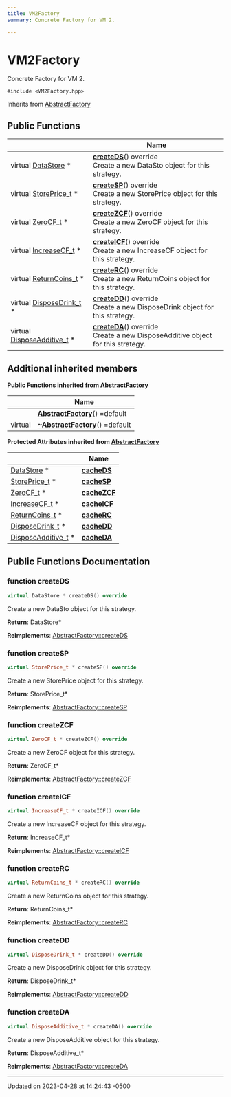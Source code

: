 ```yaml
---
title: VM2Factory
summary: Concrete Factory for VM 2. 

---
```


# VM2Factory



Concrete Factory for VM 2. 


`#include <VM2Factory.hpp>`

Inherits from [AbstractFactory](Classes/class_abstract_factory.md)

## Public Functions

|                | Name           |
| -------------- | -------------- |
| virtual [DataStore](Classes/class_data_store.md) * | **[createDS](Classes/class_v_m2_factory.md#function-createds)**() override<br>Create a new DataSto object for this strategy.  |
| virtual [StorePrice_t](Classes/class_store_price__t.md) * | **[createSP](Classes/class_v_m2_factory.md#function-createsp)**() override<br>Create a new StorePrice object for this strategy.  |
| virtual [ZeroCF_t](Classes/class_zero_c_f__t.md) * | **[createZCF](Classes/class_v_m2_factory.md#function-createzcf)**() override<br>Create a new ZeroCF object for this strategy.  |
| virtual [IncreaseCF_t](Classes/class_increase_c_f__t.md) * | **[createICF](Classes/class_v_m2_factory.md#function-createicf)**() override<br>Create a new IncreaseCF object for this strategy.  |
| virtual [ReturnCoins_t](Classes/class_return_coins__t.md) * | **[createRC](Classes/class_v_m2_factory.md#function-createrc)**() override<br>Create a new ReturnCoins object for this strategy.  |
| virtual [DisposeDrink_t](Classes/class_dispose_drink__t.md) * | **[createDD](Classes/class_v_m2_factory.md#function-createdd)**() override<br>Create a new DisposeDrink object for this strategy.  |
| virtual [DisposeAdditive_t](Classes/class_dispose_additive__t.md) * | **[createDA](Classes/class_v_m2_factory.md#function-createda)**() override<br>Create a new DisposeAdditive object for this strategy.  |

## Additional inherited members

**Public Functions inherited from [AbstractFactory](Classes/class_abstract_factory.md)**

|                | Name           |
| -------------- | -------------- |
| | **[AbstractFactory](Classes/class_abstract_factory.md#function-abstractfactory)**() =default |
| virtual | **[~AbstractFactory](Classes/class_abstract_factory.md#function-~abstractfactory)**() =default |

**Protected Attributes inherited from [AbstractFactory](Classes/class_abstract_factory.md)**

|                | Name           |
| -------------- | -------------- |
| [DataStore](Classes/class_data_store.md) * | **[cacheDS](Classes/class_abstract_factory.md#variable-cacheds)**  |
| [StorePrice_t](Classes/class_store_price__t.md) * | **[cacheSP](Classes/class_abstract_factory.md#variable-cachesp)**  |
| [ZeroCF_t](Classes/class_zero_c_f__t.md) * | **[cacheZCF](Classes/class_abstract_factory.md#variable-cachezcf)**  |
| [IncreaseCF_t](Classes/class_increase_c_f__t.md) * | **[cacheICF](Classes/class_abstract_factory.md#variable-cacheicf)**  |
| [ReturnCoins_t](Classes/class_return_coins__t.md) * | **[cacheRC](Classes/class_abstract_factory.md#variable-cacherc)**  |
| [DisposeDrink_t](Classes/class_dispose_drink__t.md) * | **[cacheDD](Classes/class_abstract_factory.md#variable-cachedd)**  |
| [DisposeAdditive_t](Classes/class_dispose_additive__t.md) * | **[cacheDA](Classes/class_abstract_factory.md#variable-cacheda)**  |


## Public Functions Documentation

### function createDS

```cpp
virtual DataStore * createDS() override
```

Create a new DataSto object for this strategy. 

**Return**: DataStore* 

**Reimplements**: [AbstractFactory::createDS](Classes/class_abstract_factory.md#function-createds)


### function createSP

```cpp
virtual StorePrice_t * createSP() override
```

Create a new StorePrice object for this strategy. 

**Return**: StorePrice_t* 

**Reimplements**: [AbstractFactory::createSP](Classes/class_abstract_factory.md#function-createsp)


### function createZCF

```cpp
virtual ZeroCF_t * createZCF() override
```

Create a new ZeroCF object for this strategy. 

**Return**: ZeroCF_t* 

**Reimplements**: [AbstractFactory::createZCF](Classes/class_abstract_factory.md#function-createzcf)


### function createICF

```cpp
virtual IncreaseCF_t * createICF() override
```

Create a new IncreaseCF object for this strategy. 

**Return**: IncreaseCF_t* 

**Reimplements**: [AbstractFactory::createICF](Classes/class_abstract_factory.md#function-createicf)


### function createRC

```cpp
virtual ReturnCoins_t * createRC() override
```

Create a new ReturnCoins object for this strategy. 

**Return**: ReturnCoins_t* 

**Reimplements**: [AbstractFactory::createRC](Classes/class_abstract_factory.md#function-createrc)


### function createDD

```cpp
virtual DisposeDrink_t * createDD() override
```

Create a new DisposeDrink object for this strategy. 

**Return**: DisposeDrink_t* 

**Reimplements**: [AbstractFactory::createDD](Classes/class_abstract_factory.md#function-createdd)


### function createDA

```cpp
virtual DisposeAdditive_t * createDA() override
```

Create a new DisposeAdditive object for this strategy. 

**Return**: DisposeAdditive_t* 

**Reimplements**: [AbstractFactory::createDA](Classes/class_abstract_factory.md#function-createda)


-------------------------------

Updated on 2023-04-28 at 14:24:43 -0500